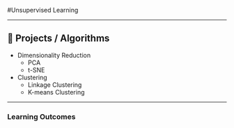 #Unsupervised Learning

---

## 📂 Projects / Algorithms
- Dimensionality Reduction
    - PCA
    - t-SNE
- Clustering
    - Linkage Clustering
    - K-means Clustering

---

### Learning Outcomes
